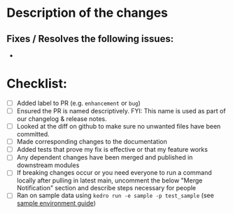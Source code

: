 # Description of the changes <!-- required! -->

<!-- Briefly describe the changes you have made. This helps the reviewer understand the changes. -->


## Fixes / Resolves the following issues:
<!-- add the issues here. -->
- 


# Checklist:

<!-- Please remove any items from this checklist that are not applicable to this PR. -->

- [ ] Added label to PR (e.g. `enhancement` or `bug`)
- [ ] Ensured the PR is named descriptively. FYI: This name is used as part of our changelog & release notes.
- [ ] Looked at the diff on github to make sure no unwanted files have been committed. 
- [ ] Made corresponding changes to the documentation
- [ ] Added tests that prove my fix is effective or that my feature works
- [ ] Any dependent changes have been merged and published in downstream modules
- [ ] If breaking changes occur or you need everyone to run a command locally after
    pulling in latest main, uncomment the below "Merge Notification" section and
    describe steps necessary for people
- [ ] Ran on sample data using `kedro run -e sample -p test_sample` (see [sample environment guide](https://docs.dev.everycure.org/onboarding/sample_environment/))

<!-- uncomment the below section if you want a notice to be sent to our slack community upon
a successful merge of the PR -->

<!--
## Merge Notification

-->

